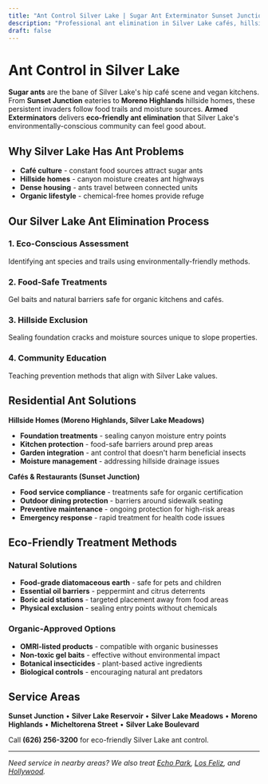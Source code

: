 ```yaml
---
title: "Ant Control Silver Lake | Sugar Ant Exterminator Sunset Junction"
description: "Professional ant elimination in Silver Lake cafés, hillside homes, and creative spaces. Eco-friendly sugar ant control. Call (626) 256-3200."
draft: false
---
```


# Ant Control in Silver Lake

**Sugar ants** are the bane of Silver Lake's hip café scene and vegan kitchens. From **Sunset Junction** eateries to **Moreno Highlands** hillside homes, these persistent invaders follow food trails and moisture sources. **Armed Exterminators** delivers **eco-friendly ant elimination** that Silver Lake's environmentally-conscious community can feel good about.

## Why Silver Lake Has Ant Problems

* **Café culture** - constant food sources attract sugar ants
* **Hillside homes** - canyon moisture creates ant highways
* **Dense housing** - ants travel between connected units
* **Organic lifestyle** - chemical-free homes provide refuge

## Our Silver Lake Ant Elimination Process

### 1. **Eco-Conscious Assessment**
Identifying ant species and trails using environmentally-friendly methods.

### 2. **Food-Safe Treatments**
Gel baits and natural barriers safe for organic kitchens and cafés.

### 3. **Hillside Exclusion**
Sealing foundation cracks and moisture sources unique to slope properties.

### 4. **Community Education**
Teaching prevention methods that align with Silver Lake values.

## Residential Ant Solutions

**Hillside Homes (Moreno Highlands, Silver Lake Meadows)**
* **Foundation treatments** - sealing canyon moisture entry points
* **Kitchen protection** - food-safe barriers around prep areas
* **Garden integration** - ant control that doesn't harm beneficial insects
* **Moisture management** - addressing hillside drainage issues

**Cafés & Restaurants (Sunset Junction)**
* **Food service compliance** - treatments safe for organic certification
* **Outdoor dining protection** - barriers around sidewalk seating
* **Preventive maintenance** - ongoing protection for high-risk areas
* **Emergency response** - rapid treatment for health code issues

## Eco-Friendly Treatment Methods

### Natural Solutions
* **Food-grade diatomaceous earth** - safe for pets and children
* **Essential oil barriers** - peppermint and citrus deterrents
* **Boric acid stations** - targeted placement away from food areas
* **Physical exclusion** - sealing entry points without chemicals

### Organic-Approved Options
* **OMRI-listed products** - compatible with organic businesses
* **Non-toxic gel baits** - effective without environmental impact
* **Botanical insecticides** - plant-based active ingredients
* **Biological controls** - encouraging natural ant predators

## Service Areas

**Sunset Junction** • **Silver Lake Reservoir** • **Silver Lake Meadows** • **Moreno Highlands** • **Micheltorena Street** • **Silver Lake Boulevard**

Call **(626) 256-3200** for eco-friendly Silver Lake ant control.

---

*Need service in nearby areas? We also treat [Echo Park](/ant-control-echo-park/), [Los Feliz](/ant-control-los-feliz/), and [Hollywood](/ant-control-hollywood/).*